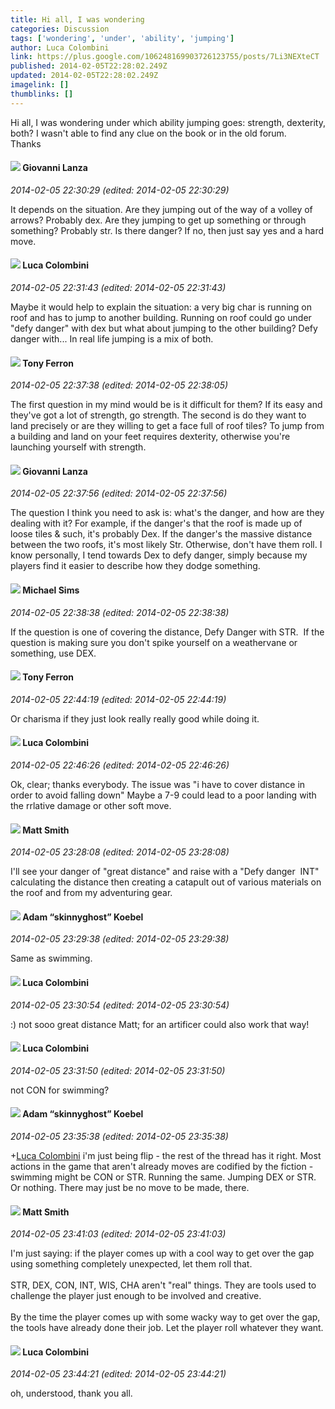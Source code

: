 ```yaml
---
title: Hi all, I was wondering
categories: Discussion
tags: ['wondering', 'under', 'ability', 'jumping']
author: Luca Colombini
link: https://plus.google.com/106248169903726123755/posts/7Li3NEXteCT
published: 2014-02-05T22:28:02.249Z
updated: 2014-02-05T22:28:02.249Z
imagelink: []
thumblinks: []
---
```


Hi all, I was wondering under which ability jumping goes: strength, dexterity, both? I wasn&#39;t able to find any clue on the book or in the old forum.<br />Thanks<br />
<div id='comment z122gxcwvyiygtwt523fyrxr5wbnvldds'>
  <h4><img src='{{site.baseurl}}//images/avatars/102768177673605279668_photo.jpg'> Giovanni Lanza</h4>
      <p><cite>2014-02-05 22:30:29 (edited: 2014-02-05 22:30:29)</cite></p>
        <p>It depends on the situation. Are they jumping out of the way of a volley of arrows? Probably dex. Are they jumping to get up something or through something? Probably str. Is there danger? If no, then just say yes and a hard move.</p>
</div>
        

<div id='comment z122gxcwvyiygtwt523fyrxr5wbnvldds'>
  <h4><img src='{{site.baseurl}}//images/avatars/106248169903726123755_photo.jpg'> Luca Colombini</h4>
      <p><cite>2014-02-05 22:31:43 (edited: 2014-02-05 22:31:43)</cite></p>
        <p>Maybe it would help to explain the situation: a very big char is running on roof and has to jump to another building. Running on roof could go under &quot;defy danger&quot; with dex but what about jumping to the other building? Defy danger with... In real life jumping is a mix of both.</p>
</div>
        

<div id='comment z122gxcwvyiygtwt523fyrxr5wbnvldds'>
  <h4><img src='{{site.baseurl}}//images/avatars/105317681442573084626_photo.jpg'> Tony Ferron</h4>
      <p><cite>2014-02-05 22:37:38 (edited: 2014-02-05 22:38:05)</cite></p>
        <p>The first question in my mind would be is it difficult for them? If its easy and they&#39;ve got a lot of strength, go strength. The second is do they want to land precisely or are they willing to get a face full of roof tiles? To jump from a building and land on your feet requires dexterity, otherwise you&#39;re launching yourself with strength.</p>
</div>
        

<div id='comment z122gxcwvyiygtwt523fyrxr5wbnvldds'>
  <h4><img src='{{site.baseurl}}//images/avatars/102768177673605279668_photo.jpg'> Giovanni Lanza</h4>
      <p><cite>2014-02-05 22:37:56 (edited: 2014-02-05 22:37:56)</cite></p>
        <p>The question I think you need to ask is: what&#39;s the danger, and how are they dealing with it? For example, if the danger&#39;s that the roof is made up of loose tiles &amp; such, it&#39;s probably Dex. If the danger&#39;s the massive distance between the two roofs, it&#39;s most likely Str. Otherwise, don&#39;t have them roll. I know personally, I tend towards Dex to defy danger, simply because my players find it easier to describe how they dodge something.</p>
</div>
        

<div id='comment z122gxcwvyiygtwt523fyrxr5wbnvldds'>
  <h4><img src='{{site.baseurl}}//images/avatars/105841513399529332865_photo.jpg'> Michael Sims</h4>
      <p><cite>2014-02-05 22:38:38 (edited: 2014-02-05 22:38:38)</cite></p>
        <p>If the question is one of covering the distance, Defy Danger with STR.  If the question is making sure you don&#39;t spike yourself on a weathervane or something, use DEX.</p>
</div>
        

<div id='comment z122gxcwvyiygtwt523fyrxr5wbnvldds'>
  <h4><img src='{{site.baseurl}}//images/avatars/105317681442573084626_photo.jpg'> Tony Ferron</h4>
      <p><cite>2014-02-05 22:44:19 (edited: 2014-02-05 22:44:19)</cite></p>
        <p>Or charisma if they just look really really good while doing it.</p>
</div>
        

<div id='comment z122gxcwvyiygtwt523fyrxr5wbnvldds'>
  <h4><img src='{{site.baseurl}}//images/avatars/106248169903726123755_photo.jpg'> Luca Colombini</h4>
      <p><cite>2014-02-05 22:46:26 (edited: 2014-02-05 22:46:26)</cite></p>
        <p>Ok, clear; thanks everybody. The issue was &quot;i have to cover distance in order to avoid falling down&quot; Maybe a 7-9 could lead to a poor landing with the rrlative damage or other soft move.</p>
</div>
        

<div id='comment z122gxcwvyiygtwt523fyrxr5wbnvldds'>
  <h4><img src='{{site.baseurl}}//images/avatars/114058978089705547111_photo.jpg'> Matt Smith</h4>
      <p><cite>2014-02-05 23:28:08 (edited: 2014-02-05 23:28:08)</cite></p>
        <p>I&#39;ll see your danger of &quot;great distance&quot; and raise with a &quot;Defy danger  INT&quot; calculating the distance then creating a catapult out of various materials on the roof and from my adventuring gear.</p>
</div>
        

<div id='comment z122gxcwvyiygtwt523fyrxr5wbnvldds'>
  <h4><img src='{{site.baseurl}}//images/avatars/112484087750169360510_photo.jpg'> Adam “skinnyghost” Koebel</h4>
      <p><cite>2014-02-05 23:29:38 (edited: 2014-02-05 23:29:38)</cite></p>
        <p>Same as swimming.</p>
</div>
        

<div id='comment z122gxcwvyiygtwt523fyrxr5wbnvldds'>
  <h4><img src='{{site.baseurl}}//images/avatars/106248169903726123755_photo.jpg'> Luca Colombini</h4>
      <p><cite>2014-02-05 23:30:54 (edited: 2014-02-05 23:30:54)</cite></p>
        <p>:) not sooo great distance Matt; for an artificer could also work that way!</p>
</div>
        

<div id='comment z122gxcwvyiygtwt523fyrxr5wbnvldds'>
  <h4><img src='{{site.baseurl}}//images/avatars/106248169903726123755_photo.jpg'> Luca Colombini</h4>
      <p><cite>2014-02-05 23:31:50 (edited: 2014-02-05 23:31:50)</cite></p>
        <p>not CON for swimming?</p>
</div>
        

<div id='comment z122gxcwvyiygtwt523fyrxr5wbnvldds'>
  <h4><img src='{{site.baseurl}}//images/avatars/112484087750169360510_photo.jpg'> Adam “skinnyghost” Koebel</h4>
      <p><cite>2014-02-05 23:35:38 (edited: 2014-02-05 23:35:38)</cite></p>
        <p><span class="proflinkWrapper"><span class="proflinkPrefix">+</span><a class="proflink" href="https://plus.google.com/106248169903726123755" oid="106248169903726123755">Luca Colombini</a></span> i&#39;m just being flip - the rest of the thread has it right. Most actions in the game that aren&#39;t already moves are codified by the fiction - swimming might be CON or STR. Running the same. Jumping DEX or STR. Or nothing. There may just be no move to be made, there.</p>
</div>
        

<div id='comment z122gxcwvyiygtwt523fyrxr5wbnvldds'>
  <h4><img src='{{site.baseurl}}//images/avatars/114058978089705547111_photo.jpg'> Matt Smith</h4>
      <p><cite>2014-02-05 23:41:03 (edited: 2014-02-05 23:41:03)</cite></p>
        <p>I&#39;m just saying: if the player comes up with a cool way to get over the gap using something completely unexpected, let them roll that.<br /><br />STR, DEX, CON, INT, WIS, CHA aren&#39;t &quot;real&quot; things. They are tools used to challenge the player just enough to be involved and creative. <br /><br />By the time the player comes up with some wacky way to get over the gap, the tools have already done their job. Let the player roll whatever they want.</p>
</div>
        

<div id='comment z122gxcwvyiygtwt523fyrxr5wbnvldds'>
  <h4><img src='{{site.baseurl}}//images/avatars/106248169903726123755_photo.jpg'> Luca Colombini</h4>
      <p><cite>2014-02-05 23:44:21 (edited: 2014-02-05 23:44:21)</cite></p>
        <p>oh, understood, thank you all.</p>
</div>
        